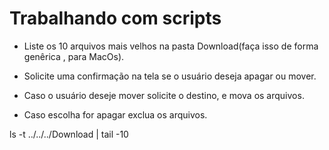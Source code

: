 # Trabalhando com scripts

* Liste os 10 arquivos mais velhos na pasta Download(faça isso de forma genêrica
, para MacOs).

* Solicite uma confirmação na tela se o usuário deseja apagar ou mover.

* Caso o usuário deseje mover solicite o destino, e mova os arquivos.

* Caso escolha for apagar exclua os arquivos.


ls -t ../../../Download | tail -10